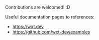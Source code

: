 Contributions are welcomed! :D

Useful documentation pages to references:
* https://wxt.dev
* https://github.com/wxt-dev/examples
